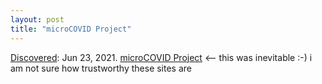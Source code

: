 ```yaml
---
layout: post
title: "microCOVID Project"
---
```

[Discovered](http://rolandtanglao.com/2020/07/29/p1-blogthis-checkvist-list-links-to-blog/): Jun 23, 2021.  [microCOVID Project](https://www.microcovid.org/) <-- this was inevitable :-) i am not sure how trustworthy these sites are
